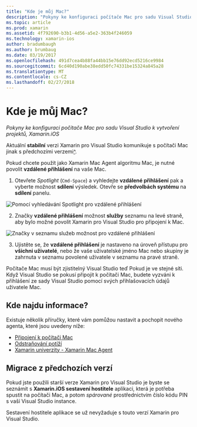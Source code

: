 ```yaml
---
title: "Kde je můj Mac?"
description: "Pokyny ke konfiguraci počítače Mac pro sadu Visual Studio k vytvoření projektů, Xamarin.iOS"
ms.topic: article
ms.prod: xamarin
ms.assetid: 4f792690-b3b1-4d56-a5e2-363b4f246059
ms.technology: xamarin-ios
author: bradumbaugh
ms.author: brumbaug
ms.date: 03/19/2017
ms.openlocfilehash: 491d7cea4b88fa44bb15e76dd92ecd5216ce9984
ms.sourcegitcommit: 6cd40d190abe38edd50fc74331be15324a845a28
ms.translationtype: MT
ms.contentlocale: cs-CZ
ms.lasthandoff: 02/27/2018
---
```

# <a name="wheres-my-mac"></a>Kde je můj Mac?

_Pokyny ke konfiguraci počítače Mac pro sadu Visual Studio k vytvoření projektů, Xamarin.iOS_

Aktuální **stabilní** verzi Xamarin pro Visual Studio komunikuje s počítači Mac jinak s předchozími verzemi[^](#earlier-versions).

Pokud chcete použít jako Xamarin Mac Agent algoritmu Mac, je nutné povolit **vzdálené přihlášení** na vaše Mac.

1. Otevřete *Spotlight* (`Cmd-Space`) a vyhledejte **vzdálené přihlášení** pak a vyberte možnost **sdílení** výsledek. Otevře se **předvolbách systému** na **sdílení** panelu.

  ![](visual-studio-ssh-images/spotlight.png "Pomocí vyhledávání Spotlight pro vzdálené přihlášení")

2. Značky **vzdálené přihlášení** možnost **služby** seznamu na levé straně, aby bylo možné povolit Xamarin pro Visual Studio pro připojení k Mac.

  ![](visual-studio-ssh-images/sharing.png "Značky v seznamu služeb možnost pro vzdálené přihlášení")

3. Ujistěte se, že **vzdálené přihlášení** je nastaveno na úroveň přístupu pro **všichni uživatelé**, nebo že vaše uživatelské jméno Mac nebo skupiny je zahrnuta v seznamu povolené uživatele v seznamu na pravé straně.

Počítače Mac musí být zjistitelný Visual Studio teď Pokud je ve stejné síti.
Když Visual Studio se pokusí připojit k počítači Mac, budete vyzváni k přihlášení ze sady Visual Studio pomocí svých přihlašovacích údajů uživatele Mac.

## <a name="where-can-i-find-more-information"></a>Kde najdu informace?

Existuje několik příručky, které vám pomůžou nastavit a pochopit nového agenta, které jsou uvedeny níže:

- [Připojení k počítači Mac](~/ios/get-started/installation/windows/connecting-to-mac/index.md)
- [Odstraňování potíží](~/ios/get-started/installation/windows/connecting-to-mac/troubleshooting.md)
- [Xamarin univerzity - Xamarin Mac Agent](https://university.xamarin.com/lightninglectures/xamarin-mac-agent)

<a name="earlier-versions" />

## <a name="migrating-from-previous-versions"></a>Migrace z předchozích verzí

Pokud jste použili starší verze Xamarin pro Visual Studio je byste se seznámit s **Xamarin.iOS sestavení hostitele** aplikaci, která je potřeba spustit na počítači Mac, a potom *spárované* prostřednictvím číslo kódu PIN s vaší Visual Studio instance.

Sestavení hostitele aplikace se už nevyžaduje s touto verzí Xamarin pro Visual Studio.
